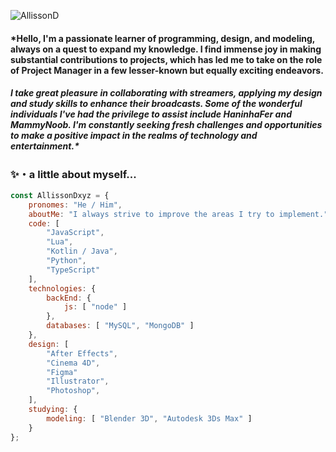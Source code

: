 ![AllissonD](https://cdn.discordapp.com/banners/579419967196364848/fe7455dd4b66db7f54b3c2847e5afb13.png?size=600)

#### *Hello, I'm a passionate learner of programming, design, and modeling, always on a quest to expand my knowledge. I find immense joy in making substantial contributions to projects, which has led me to take on the role of Project Manager in a few lesser-known but equally exciting endeavors.

##### I take great pleasure in collaborating with streamers, applying my design and study skills to enhance their broadcasts. Some of the wonderful individuals I've had the privilege to assist include HaninhaFer and MammyNoob. I'm constantly seeking fresh challenges and opportunities to make a positive impact in the realms of technology and entertainment.*

### ✨・a little about myself...
```javascript
const AllissonDxyz = {
    pronomes: "He / Him",
    aboutMe: "I always strive to improve the areas I try to implement.",
    code: [
        "JavaScript",
        "Lua",
        "Kotlin / Java",
        "Python",
        "TypeScript"
    ],
    technologies: {
        backEnd: {
            js: [ "node" ]
        },
        databases: [ "MySQL", "MongoDB" ]
    },
    design: [
        "After Effects",
        "Cinema 4D",
        "Figma"
        "Illustrator",
        "Photoshop",
    ],
    studying: {
        modeling: [ "Blender 3D", "Autodesk 3Ds Max" ]
    }
};
```